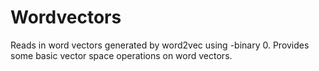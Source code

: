 # Wordvectors

Reads in word vectors generated by word2vec using -binary 0. Provides some
basic vector space operations on word vectors.
